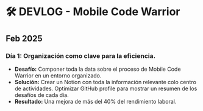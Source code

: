 # 🛠️ DEVLOG - Mobile Code Warrior  

## Feb 2025
### Día 1: Organización como clave para la eficiencia.
- **Desafío:** Componer toda la data sobre el proceso de Mobile Code Warrior en un entorno organizado.
- **Solución:** Crear un Notion con toda la información relevante colo centro de actividades. Optimizar GitHub profile para mostrar un resumen de los desafíos de cada día.
- **Resultado:** Una mejora de más del 40% del rendimiento laboral. 